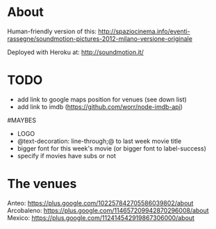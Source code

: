# About
Human-friendly version of this:
http://spaziocinema.info/eventi-rassegne/soundmotion-pictures-2012-milano-versione-originale

Deployed with Heroku at:
http://soundmotion.it/

# TODO
* add link to google maps position for venues (see down list)
* add link to imdb (https://github.com/worr/node-imdb-api)

#MAYBES
* LOGO
* @text-decoration: line-through;@ to last week movie title
* bigger font for this week's movie (or bigger font to
label-success)
* specify if movies have subs or not

# The venues
Anteo: https://plus.google.com/102257842705586039802/about
Arcobaleno: https://plus.google.com/114657209942870296008/about
Mexico: https://plus.google.com/112414542919867306000/about

